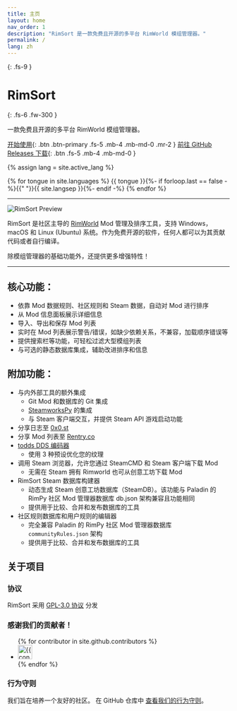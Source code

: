 ```yaml
---
title: 主页
layout: home
nav_order: 1
description: "RimSort 是一款免费且开源的多平台 RimWorld 模组管理器。"
permalink: /
lang: zh
---
```


{: .fs-9 }

# RimSort

{: .fs-6 .fw-300 }

一款免费且开源的多平台 RimWorld 模组管理器。

[开始使用](user-guide){: .btn .btn-primary .fs-5 .mb-4 .mb-md-0 .mr-2 }
[前往 GitHub Releases 下载][Releases]{: .btn .fs-5 .mb-4 .mb-md-0 }


{% assign lang = site.active_lang %}

<p>
  {% for tongue in site.languages %}
  <a {% if tongue == site.active_lang %}style="font-weight: bold;"{% endif %} {% static_href %}href="{% if tongue == site.default_lang %}{{site.baseurl}}{{page.url}}{% else %}{{site.baseurl}}/{{ tongue }}{{page.url}}{% endif %}"{% endstatic_href %} >{{ tongue }}</a>{%- if forloop.last == false -%}{{" "}}{{ site.langsep }}{%- endif -%}
  {% endfor %}
</p>

---

![RimSort Preview](./assets/images/rimsort_preview.png)

RimSort 是社区主导的 [RimWorld](https://rimworldgame.com/) Mod 管理及排序工具，支持 Windows，macOS 和 Linux (Ubuntu) 系统。作为免费开源的软件，任何人都可以为其贡献代码或者自行编译。

除模组管理器的基础功能外，还提供更多增强特性！

---

## 核心功能：

- 依靠 Mod 数据规则、社区规则和 Steam 数据，自动对 Mod 进行排序
- 从 Mod 信息面板展示详细信息
- 导入、导出和保存 Mod 列表
- 实时在 Mod 列表展示警告/错误，如缺少依赖关系，不兼容，加载顺序错误等
- 提供搜索栏等功能，可轻松过滤大型模组列表
- 与可选的静态数据库集成，辅助改进排序和信息

## 附加功能：

- 与内外部工具的额外集成
  - Git Mod 和数据库的 Git 集成
  - [SteamworksPy](https://github.com/philippj/SteamworksPy) 的集成
  - 与 Steam 客户端交互，并提供 Steam API 游戏启动功能
- 分享日志至 [0x0.st](http://0x0.st/)
- 分享 Mod 列表至 [Rentry.co](https://rentry.co/)
- [todds DDS 编码器](https://github.com/joseasoler/todds)
  - 使用 3 种预设优化您的纹理
- 调用 Steam 浏览器，允许您通过 SteamCMD 和 Steam 客户端下载 Mod
  - 无需在 Steam 拥有 Rimworld 也可从创意工坊下载 Mod
- RimSort Steam 数据库构建器
  - 动态生成 Steam 创意工坊数据库（SteamDB）。该功能与 Paladin 的 RimPy 社区 Mod 管理器数据库 db.json 架构兼容且功能相同
  - 提供用于比较、合并和发布数据库的工具
- 社区规则数据库和用户规则的编辑器
  - 完全兼容 Paladin 的 RimPy 社区 Mod 管理器数据库 `communityRules.json` 架构
  - 提供用于比较、合并和发布数据库的工具

## 关于项目

### 协议

RimSort 采用 [GPL-3.0 协议](https://github.com/RimSort/RimSort/tree/main/LICENSE.md) 分发

### 感谢我们的贡献者！

<ul class="list-style-none">
{% for contributor in site.github.contributors %}
  <li class="d-inline-block mr-1">
     <a href="{{ contributor.html_url }}"><img src="{{ contributor.avatar_url }}" width="32" height="32" alt="{{ contributor.login }}"></a>
  </li>
{% endfor %}
</ul>

### 行为守则

我们旨在培养一个友好的社区。
在 GitHub 仓库中 [查看我们的行为守则](https://github.com/RimSort/RimSort/tree/main/CODE_OF_CONDUCT.md)。

[Wiki]: https://rimsort.github.io
[Repo]: https://github.com/RimSort/RimSort
[Issues]: https://github.com/RimSort/RimSort/issues
[Releases]: https://github.com/oceancabbage/RimSort/releases
[Discord]: https://discord.gg/aV7g69JmR2
